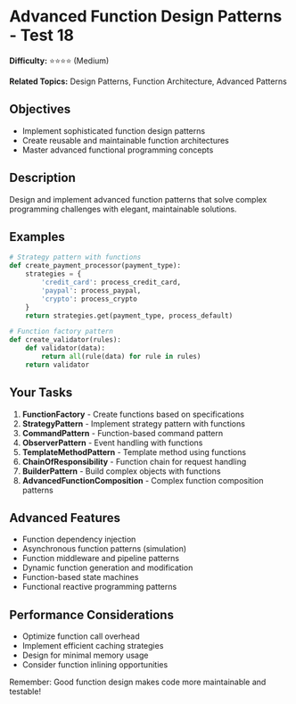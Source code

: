 # Advanced Function Design Patterns - Test 18

**Difficulty:** ⭐⭐⭐⭐ (Medium)

**Related Topics:** Design Patterns, Function Architecture, Advanced Patterns

## Objectives

- Implement sophisticated function design patterns
- Create reusable and maintainable function architectures
- Master advanced functional programming concepts

## Description

Design and implement advanced function patterns that solve complex programming challenges with elegant, maintainable solutions.

## Examples

```python
# Strategy pattern with functions
def create_payment_processor(payment_type):
    strategies = {
        'credit_card': process_credit_card,
        'paypal': process_paypal,
        'crypto': process_crypto
    }
    return strategies.get(payment_type, process_default)

# Function factory pattern
def create_validator(rules):
    def validator(data):
        return all(rule(data) for rule in rules)
    return validator
```

## Your Tasks

1. **FunctionFactory** - Create functions based on specifications
2. **StrategyPattern** - Implement strategy pattern with functions
3. **CommandPattern** - Function-based command pattern
4. **ObserverPattern** - Event handling with functions
5. **TemplateMethodPattern** - Template method using functions
6. **ChainOfResponsibility** - Function chain for request handling
7. **BuilderPattern** - Build complex objects with functions
8. **AdvancedFunctionComposition** - Complex function composition patterns

## Advanced Features

- Function dependency injection
- Asynchronous function patterns (simulation)
- Function middleware and pipeline patterns
- Dynamic function generation and modification
- Function-based state machines
- Functional reactive programming patterns

## Performance Considerations

- Optimize function call overhead
- Implement efficient caching strategies
- Design for minimal memory usage
- Consider function inlining opportunities

Remember: Good function design makes code more maintainable and testable!
